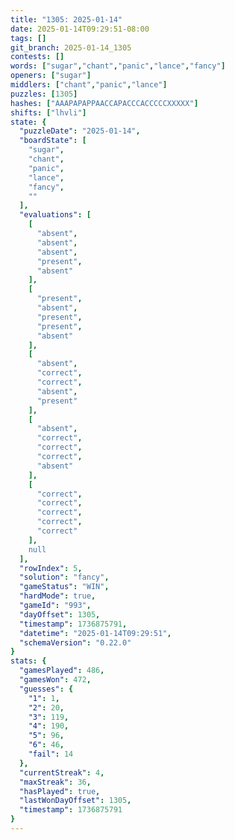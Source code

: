```yaml
---
title: "1305: 2025-01-14"
date: 2025-01-14T09:29:51-08:00
tags: []
git_branch: 2025-01-14_1305
contests: []
words: ["sugar","chant","panic","lance","fancy"]
openers: ["sugar"]
middlers: ["chant","panic","lance"]
puzzles: [1305]
hashes: ["AAAPAPAPPAACCAPACCCACCCCCXXXXX"]
shifts: ["lhvli"]
state: {
  "puzzleDate": "2025-01-14",
  "boardState": [
    "sugar",
    "chant",
    "panic",
    "lance",
    "fancy",
    ""
  ],
  "evaluations": [
    [
      "absent",
      "absent",
      "absent",
      "present",
      "absent"
    ],
    [
      "present",
      "absent",
      "present",
      "present",
      "absent"
    ],
    [
      "absent",
      "correct",
      "correct",
      "absent",
      "present"
    ],
    [
      "absent",
      "correct",
      "correct",
      "correct",
      "absent"
    ],
    [
      "correct",
      "correct",
      "correct",
      "correct",
      "correct"
    ],
    null
  ],
  "rowIndex": 5,
  "solution": "fancy",
  "gameStatus": "WIN",
  "hardMode": true,
  "gameId": "993",
  "dayOffset": 1305,
  "timestamp": 1736875791,
  "datetime": "2025-01-14T09:29:51",
  "schemaVersion": "0.22.0"
}
stats: {
  "gamesPlayed": 486,
  "gamesWon": 472,
  "guesses": {
    "1": 1,
    "2": 20,
    "3": 119,
    "4": 190,
    "5": 96,
    "6": 46,
    "fail": 14
  },
  "currentStreak": 4,
  "maxStreak": 36,
  "hasPlayed": true,
  "lastWonDayOffset": 1305,
  "timestamp": 1736875791
}
---
```

<!-- more -->
